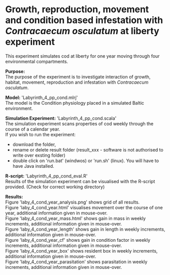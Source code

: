 # Growth, reproduction, movement and condition based infestation with *Contracaecum osculatum* at liberty experiment

This experiment simulates cod at liberty for one year moving through four environmental compartments.

**Purpose:**<br>
The purpose of the experiment is to investigate interaction of growth, habitat, movement, reproduction and infestation with *Contracaecum osculatum*.


**Model:** 'Labyrinth_4_pp_cond.mlrj'<br>
The model is the Condition physiology placed in a simulated Baltic environment.


**Simulation Experiment:** 'Labyrinth_4_pp_cond.scala'<br>
The simulation experiment scans properties of cod weekly through the course of a calendar year. <br>
If you wish to run the experiment:
* download the folder, 
* rename or delete result folder (result_xxx - software is not authorised to write over exsting folder)
* double click on 'run.bat' (windwos) or 'run.sh' (linux). 
You will have to have Java installed.


**R-script:** 'Labyrinth_4_pp_cond_eval.R'<br>
Results of the simulation experiment can be visualised with the R-script provided. (Check for correct working directory)


**Results:**<br>
Figure 'laby_4_cond_year_analysis.png' shows grid of all results. <br>
Figure 'laby_4_cond_year.html' visualises movement over the course of one year, additional information given in mouse-over. <br>
Figure 'laby_4_cond_year_mass.html' shows gain in mass in weekly increments, additional information given in mouse-over. <br>
Figure 'laby_4_cond_year_length' shows gain in length in weekly increments, additional information given in mouse-over. <br>
Figure 'laby_4_cond_year_cf' shows gain in condition factor in weekly increments, additional information given in mouse-over. <br>
Figure 'laby_4_cond_year_box' shows resident box in weekly increments, additional information given in mouse-over. <br>
Figure 'laby_4_cond_year_parasitation' shows parasitation in weekly increments, additional information given in mouse-over.
